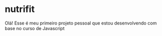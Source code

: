 # nutrifit
Olá! Esse é meu primeiro projeto pessoal que estou desenvolvendo com base no curso de Javascript
